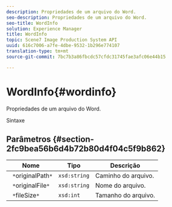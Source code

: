 ```yaml
---
description: Propriedades de um arquivo do Word.
seo-description: Propriedades de um arquivo do Word.
seo-title: WordInfo
solution: Experience Manager
title: WordInfo
topic: Scene7 Image Production System API
uuid: 616c7006-a7fe-4dbe-9532-1b296e774107
translation-type: tm+mt
source-git-commit: 7bc7b3a86fbcdc57cfdc31745fae3afc06e44b15

---
```



# WordInfo{#wordinfo}

Propriedades de um arquivo do Word.

Sintaxe

## Parâmetros {#section-2fc9bea56b6d4b72b80d4f04c5f9b862}

| Nome | Tipo | Descrição |
|---|---|---|
| ` *`originalPath`*` | `xsd:string` | Caminho do arquivo. |
| ` *`originalFile`*` | `xsd:string` | Nome do arquivo. |
| ` *`fileSize`*` | `xsd:int` | Tamanho do arquivo. |

